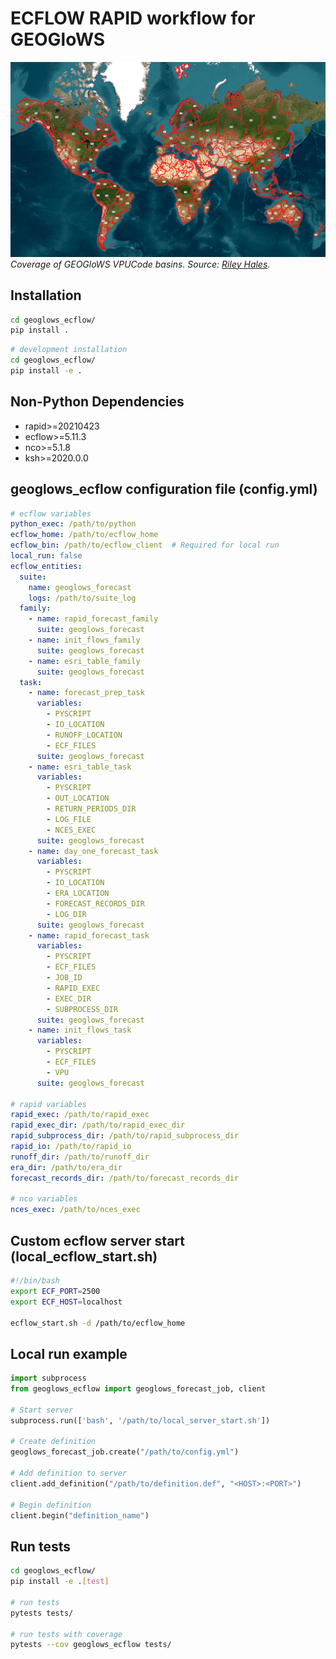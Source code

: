 # ECFLOW RAPID workflow for GEOGloWS

![GEOGloWS VPUCode Coverage](images/geoglows_vpucode_coverage.png)
*Coverage of GEOGloWS VPUCode basins. Source: [Riley Hales](mailto:rchales@byu.edu).*

## Installation

```bash
cd geoglows_ecflow/
pip install .
```

```bash
# development installation
cd geoglows_ecflow/
pip install -e .
```

## Non-Python Dependencies

- rapid>=20210423
- ecflow>=5.11.3
- nco>=5.1.8
- ksh>=2020.0.0

## geoglows_ecflow configuration file (config.yml)

```yaml
# ecflow variables
python_exec: /path/to/python
ecflow_home: /path/to/ecflow_home
ecflow_bin: /path/to/ecflow_client  # Required for local run
local_run: false
ecflow_entities:
  suite:
    name: geoglows_forecast
    logs: /path/to/suite_log
  family:
    - name: rapid_forecast_family
      suite: geoglows_forecast
    - name: init_flows_family
      suite: geoglows_forecast
    - name: esri_table_family
      suite: geoglows_forecast
  task:
    - name: forecast_prep_task
      variables:
        - PYSCRIPT
        - IO_LOCATION
        - RUNOFF_LOCATION
        - ECF_FILES
      suite: geoglows_forecast
    - name: esri_table_task
      variables:
        - PYSCRIPT
        - OUT_LOCATION
        - RETURN_PERIODS_DIR
        - LOG_FILE
        - NCES_EXEC
      suite: geoglows_forecast
    - name: day_one_forecast_task
      variables:
        - PYSCRIPT
        - IO_LOCATION
        - ERA_LOCATION
        - FORECAST_RECORDS_DIR
        - LOG_DIR
      suite: geoglows_forecast
    - name: rapid_forecast_task
      variables:
        - PYSCRIPT
        - ECF_FILES
        - JOB_ID
        - RAPID_EXEC
        - EXEC_DIR
        - SUBPROCESS_DIR
      suite: geoglows_forecast
    - name: init_flows_task
      variables:
        - PYSCRIPT
        - ECF_FILES
        - VPU
      suite: geoglows_forecast

# rapid variables
rapid_exec: /path/to/rapid_exec
rapid_exec_dir: /path/to/rapid_exec_dir
rapid_subprocess_dir: /path/to/rapid_subprocess_dir
rapid_io: /path/to/rapid_io
runoff_dir: /path/to/runoff_dir
era_dir: /path/to/era_dir
forecast_records_dir: /path/to/forecast_records_dir

# nco variables
nces_exec: /path/to/nces_exec
```

## Custom ecflow server start (local_ecflow_start.sh)

```bash
#!/bin/bash
export ECF_PORT=2500
export ECF_HOST=localhost

ecflow_start.sh -d /path/to/ecflow_home
```

## Local run example

```Python
import subprocess
from geoglows_ecflow import geoglows_forecast_job, client

# Start server
subprocess.run(['bash', '/path/to/local_server_start.sh'])

# Create definition
geoglows_forecast_job.create("/path/to/config.yml")

# Add definition to server
client.add_definition("/path/to/definition.def", "<HOST>:<PORT>")

# Begin definition
client.begin("definition_name")
```

## Run tests

```bash
cd geoglows_ecflow/
pip install -e .[test]

# run tests
pytests tests/

# run tests with coverage
pytests --cov geoglows_ecflow tests/
```
